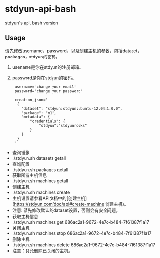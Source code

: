 stdyun-api-bash
===============
stdyun's api, bash version

## Usage

请先修改username，password，以及创建主机的参数，包括dataset，packages，stdyun的密码。

1. usename是你在stdyun的注册邮箱。
1. password是你在stdyun的密码。

    
        username="change your email"
        password="change your password"

        creation_json='
         {
           "dataset": "stdyun:stdyun:ubuntu-12.04:1.0.0", 
           "package": "m1", 
           "metadata": {
               "credentials": {
                   "stdyun":"stdyunrocks"
               }
           }
         }
        '

* 查询镜像
 * ./stdyun.sh datasets getall
* 查询配置
 * ./stdyun.sh packages getall
* 获取所有主机信息
 * ./stdyun.sh machines getall
* 创建主机
 * ./stdyun.sh machines create
 * 主机设置请参看API文档中的[创建主机](https://stdyun.com/doc/api#create-machine 创建主机)。
 * 注意: 请先修改默认的dataset设置，否则会有安全问题。
* 获取主机信息 
 * ./stdyun.sh machines get 686ac2a1-9672-4e7c-b484-7f61387f1a17
* 关闭主机
 * ./stdyun.sh machines stop 686ac2a1-9672-4e7c-b484-7f61387f1a17
* 删除主机
 * ./stdyun.sh machines delete 686ac2a1-9672-4e7c-b484-7f61387f1a17
 * 注意：只允删除已关闭的主机。
